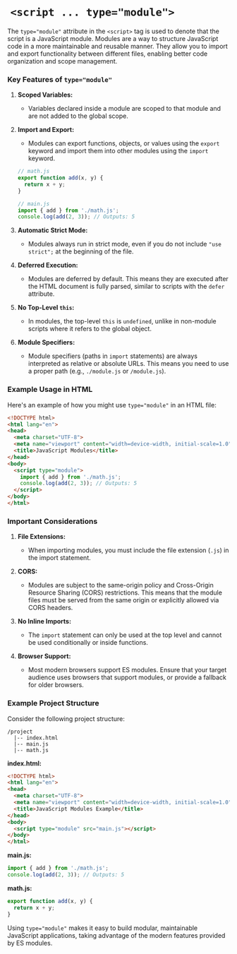 #  `<script ... type="module">`

The `type="module"` attribute in the `<script>` tag is used to denote that the script is a JavaScript module. Modules are a way to structure JavaScript code in a more maintainable and reusable manner. They allow you to import and export functionality between different files, enabling better code organization and scope management.

### Key Features of `type="module"`

1. **Scoped Variables:**
   - Variables declared inside a module are scoped to that module and are not added to the global scope.

2. **Import and Export:**
   - Modules can export functions, objects, or values using the `export` keyword and import them into other modules using the `import` keyword.

   ```javascript
   // math.js
   export function add(x, y) {
     return x + y;
   }

   // main.js
   import { add } from './math.js';
   console.log(add(2, 3)); // Outputs: 5
   ```

3. **Automatic Strict Mode:**
   - Modules always run in strict mode, even if you do not include `"use strict";` at the beginning of the file.

4. **Deferred Execution:**
   - Modules are deferred by default. This means they are executed after the HTML document is fully parsed, similar to scripts with the `defer` attribute.

5. **No Top-Level `this`:**
   - In modules, the top-level `this` is `undefined`, unlike in non-module scripts where it refers to the global object.

6. **Module Specifiers:**
   - Module specifiers (paths in `import` statements) are always interpreted as relative or absolute URLs. This means you need to use a proper path (e.g., `./module.js` or `/module.js`).

### Example Usage in HTML

Here's an example of how you might use `type="module"` in an HTML file:

```html
<!DOCTYPE html>
<html lang="en">
<head>
  <meta charset="UTF-8">
  <meta name="viewport" content="width=device-width, initial-scale=1.0">
  <title>JavaScript Modules</title>
</head>
<body>
  <script type="module">
    import { add } from './math.js';
    console.log(add(2, 3)); // Outputs: 5
  </script>
</body>
</html>
```

### Important Considerations

1. **File Extensions:**
   - When importing modules, you must include the file extension (`.js`) in the import statement.

2. **CORS:**
   - Modules are subject to the same-origin policy and Cross-Origin Resource Sharing (CORS) restrictions. This means that the module files must be served from the same origin or explicitly allowed via CORS headers.

3. **No Inline Imports:**
   - The `import` statement can only be used at the top level and cannot be used conditionally or inside functions.

4. **Browser Support:**
   - Most modern browsers support ES modules. Ensure that your target audience uses browsers that support modules, or provide a fallback for older browsers.

### Example Project Structure

Consider the following project structure:

```
/project
  |-- index.html
  |-- main.js
  |-- math.js
```

**index.html:**

```html
<!DOCTYPE html>
<html lang="en">
<head>
  <meta charset="UTF-8">
  <meta name="viewport" content="width=device-width, initial-scale=1.0">
  <title>JavaScript Modules Example</title>
</head>
<body>
  <script type="module" src="main.js"></script>
</body>
</html>
```

**main.js:**

```javascript
import { add } from './math.js';
console.log(add(2, 3)); // Outputs: 5
```

**math.js:**

```javascript
export function add(x, y) {
  return x + y;
}
```

Using `type="module"` makes it easy to build modular, maintainable JavaScript applications, taking advantage of the modern features provided by ES modules.
